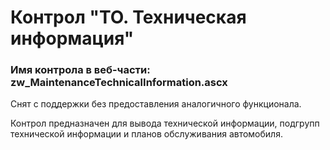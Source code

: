 ﻿---
description: 2.4.10.1
---
# Контрол "ТО. Техническая информация"
### Имя контрола в веб-части: zw_MaintenanceTechnicalInformation.ascx
Снят с поддержки без предоставления аналогичного функционала.

Контрол предназначен для вывода технической информации, подгрупп технической информации и планов обслуживания автомобиля.
